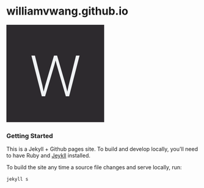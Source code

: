 # williamvwang.github.io

![Logo](./img/logo.png)

### Getting Started

This is a Jekyll + Github pages site.
To build and develop locally, you'll need to have Ruby and [Jeykll](https://jekyllrb.com/docs/installation/) installed.

To build the site any time a source file changes and serve locally, run:
```sh
jekyll s
```